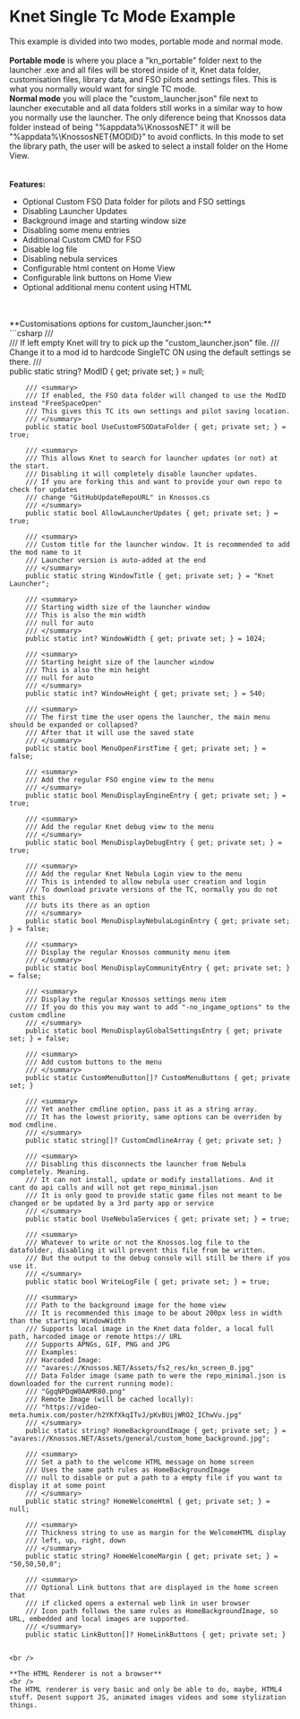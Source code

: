# Knet Single Tc Mode Example
This example is divided into two modes, portable mode and normal mode.
<br />
<br />
**Portable mode** is where you place a "kn_portable" folder next to the launcher .exe and all files will be stored inside of it, Knet data folder, customisation files, library data, and FSO pilots and settings files. This is what you normally would want for single TC mode.
<br />
**Normal mode** you will place the "custom_launcher.json" file next to launcher executable and all data folders still works in a similar way to how you normally use the launcher. The only diference being that Knossos data folder instead of being "%appdata%\KnossosNET" it will be "%appdata%\KnossosNET\{MODID}" to avoid conflicts.
In this mode to set the library path, the user will be asked to select a install folder on the Home View.
<br />
<br />
<br />
**Features:**
- Optional Custom FSO Data folder for pilots and FSO settings
- Disabling Launcher Updates
- Background image and starting window size
- Disabling some menu entries
- Additional Custom CMD for FSO
- Disable log file
- Disabling nebula services
- Configurable html content on Home View
- Configurable link buttons on Home View
- Optional additional menu content using HTML
<br />
<br />
**Customisations options for custom_launcher.json:**
<br />
```csharp
        /// <summary>
        /// If left empty Knet will try to pick up the "custom_launcher.json" file.
        /// Change it to a mod id to hardcode SingleTC ON using the default settings se there.
        /// </summary>
        public static string? ModID { get; private set; } = null;

        /// <summary>
        /// If enabled, the FSO data folder will changed to use the ModID instead "FreeSpaceOpen"
        /// This gives this TC its own settings and pilot saving location.
        /// </summary>
        public static bool UseCustomFSODataFolder { get; private set; } = true;

        /// <summary>
        /// This allows Knet to search for launcher updates (or not) at the start.
        /// Disabling it will completely disable launcher updates.
        /// If you are forking this and want to provide your own repo to check for updates
        /// change "GitHubUpdateRepoURL" in Knossos.cs
        /// </summary>
        public static bool AllowLauncherUpdates { get; private set; } = true;

        /// <summary>
        /// Custom title for the launcher window. It is recommended to add the mod name to it
        /// Launcher version is auto-added at the end
        /// </summary>
        public static string WindowTitle { get; private set; } = "Knet Launcher";

        /// <summary>
        /// Starting width size of the launcher window
        /// This is also the min width
        /// null for auto
        /// </summary>
        public static int? WindowWidth { get; private set; } = 1024;

        /// <summary>
        /// Starting height size of the launcher window
        /// This is also the min height
        /// null for auto
        /// </summary>
        public static int? WindowHeight { get; private set; } = 540;

        /// <summary>
        /// The first time the user opens the launcher, the main menu should be expanded or collapsed?
        /// After that it will use the saved state
        /// </summary>
        public static bool MenuOpenFirstTime { get; private set; } = false;

        /// <summary>
        /// Add the regular FSO engine view to the menu
        /// </summary>
        public static bool MenuDisplayEngineEntry { get; private set; } = true;

        /// <summary>
        /// Add the regular Knet debug view to the menu
        /// </summary>
        public static bool MenuDisplayDebugEntry { get; private set; } = true;

        /// <summary>
        /// Add the regular Knet Nebula Login view to the menu
        /// This is intended to allow nebula user creation and login
        /// To download private versions of the TC, normally you do not want this
        /// buts its there as an option
        /// </summary>
        public static bool MenuDisplayNebulaLoginEntry { get; private set; } = false;

        /// <summary>
        /// Display the regular Knossos community menu item
        /// </summary>
        public static bool MenuDisplayCommunityEntry { get; private set; } = false;

        /// <summary>
        /// Display the regular Knossos settings menu item
        /// If you do this you may want to add "-no_ingame_options" to the custom cmdline
        /// </summary>
        public static bool MenuDisplayGlobalSettingsEntry { get; private set; } = false;

        /// <summary>
        /// Add custom buttons to the menu
        /// </summary>
        public static CustomMenuButton[]? CustomMenuButtons { get; private set; }

        /// <summary>
        /// Yet another cmdline option, pass it as a string array. 
        /// It has the lowest priority, same options can be overriden by mod cmdline.
        /// </summary>
        public static string[]? CustomCmdlineArray { get; private set; }

        /// <summary>
        /// Disabling this disconnects the launcher from Nebula completely. Meaning.
        /// It can not install, update or modify installations. And it cant do api calls and will not get repo_minimal.json
        /// It is only good to provide static game files not meant to be changed or be updated by a 3rd party app or service
        /// </summary>
        public static bool UseNebulaServices { get; private set; } = true;

        /// <summary>
        /// Whatever to write or not the Knossos.log file to the datafolder, disabling it will prevent this file from be written.
        /// But the output to the debug console will still be there if you use it.
        /// </summary>
        public static bool WriteLogFile { get; private set; } = true;

        /// <summary>
        /// Path to the background image for the home view
        /// It is recommended this image to be about 200px less in width than the starting WindowWidth
        /// Supports local image in the Knet data folder, a local full path, harcoded image or remote https:// URL
        /// Supports APNGs, GIF, PNG and JPG
        /// Examples:
        /// Harcoded Image:
        /// "avares://Knossos.NET/Assets/fs2_res/kn_screen_0.jpg"
        /// Data Folder image (same path to were the repo_minimal.json is downloaded for the current running mode):
        /// "GgqNPDqW0AAMR80.png"
        /// Remote Image (will be cached locally):
        /// "https://video-meta.humix.com/poster/h2YKfXkqITvJ/pKvBUijWRO2_IChwVu.jpg"
        /// </summary>
        public static string? HomeBackgroundImage { get; private set; } = "avares://Knossos.NET/Assets/general/custom_home_background.jpg";

        /// <summary>
        /// Set a path to the welcome HTML message on home screen
        /// Uses the same path rules as HomeBackgroundImage
        /// null to disable or put a path to a empty file if you want to display it at some point
        /// </summary>
        public static string? HomeWelcomeHtml { get; private set; } = null;

        /// <summary>
        /// Thickness string to use as margin for the WelcomeHTML display
        /// left, up, right, down
        /// </summary>
        public static string? HomeWelcomeMargin { get; private set; } = "50,50,50,0";

        /// <summary>
        /// Optional Link buttons that are displayed in the home screen that
        /// if clicked opens a external web link in user browser
        /// Icon path follows the same rules as HomeBackgroundImage, so URL, embedded and local images are supported.
        /// </summary>
        public static LinkButton[]? HomeLinkButtons { get; private set; }
```

<br />

**The HTML Renderer is not a browser**
<br />
The HTML renderer is very basic and only be able to do, maybe, HTML4 stuff. Dosent support JS, animated images videos and some stylization things.